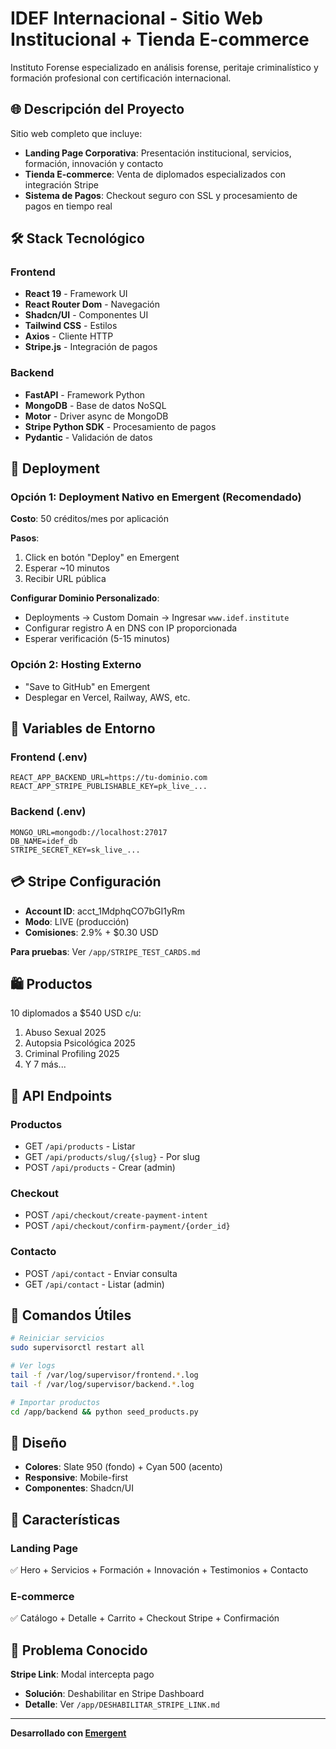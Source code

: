 # IDEF Internacional - Sitio Web Institucional + Tienda E-commerce

Instituto Forense especializado en análisis forense, peritaje criminalístico y formación profesional con certificación internacional.

## 🌐 Descripción del Proyecto

Sitio web completo que incluye:
- **Landing Page Corporativa**: Presentación institucional, servicios, formación, innovación y contacto
- **Tienda E-commerce**: Venta de diplomados especializados con integración Stripe
- **Sistema de Pagos**: Checkout seguro con SSL y procesamiento de pagos en tiempo real

## 🛠️ Stack Tecnológico

### Frontend
- **React 19** - Framework UI
- **React Router Dom** - Navegación
- **Shadcn/UI** - Componentes UI
- **Tailwind CSS** - Estilos
- **Axios** - Cliente HTTP
- **Stripe.js** - Integración de pagos

### Backend
- **FastAPI** - Framework Python
- **MongoDB** - Base de datos NoSQL
- **Motor** - Driver async de MongoDB
- **Stripe Python SDK** - Procesamiento de pagos
- **Pydantic** - Validación de datos

## 🚀 Deployment

### Opción 1: Deployment Nativo en Emergent (Recomendado)

**Costo**: 50 créditos/mes por aplicación

**Pasos**:
1. Click en botón "Deploy" en Emergent
2. Esperar ~10 minutos
3. Recibir URL pública

**Configurar Dominio Personalizado**:
- Deployments → Custom Domain → Ingresar `www.idef.institute`
- Configurar registro A en DNS con IP proporcionada
- Esperar verificación (5-15 minutos)

### Opción 2: Hosting Externo
- "Save to GitHub" en Emergent
- Desplegar en Vercel, Railway, AWS, etc.

## 🔐 Variables de Entorno

### Frontend (.env)
```
REACT_APP_BACKEND_URL=https://tu-dominio.com
REACT_APP_STRIPE_PUBLISHABLE_KEY=pk_live_...
```

### Backend (.env)
```
MONGO_URL=mongodb://localhost:27017
DB_NAME=idef_db
STRIPE_SECRET_KEY=sk_live_...
```

## 💳 Stripe Configuración

- **Account ID**: acct_1MdphqCO7bGI1yRm
- **Modo**: LIVE (producción)
- **Comisiones**: 2.9% + $0.30 USD

**Para pruebas**: Ver `/app/STRIPE_TEST_CARDS.md`

## 🛍️ Productos

10 diplomados a $540 USD c/u:
1. Abuso Sexual 2025
2. Autopsia Psicológica 2025
3. Criminal Profiling 2025
4. Y 7 más...

## 📝 API Endpoints

### Productos
- GET `/api/products` - Listar
- GET `/api/products/slug/{slug}` - Por slug
- POST `/api/products` - Crear (admin)

### Checkout
- POST `/api/checkout/create-payment-intent`
- POST `/api/checkout/confirm-payment/{order_id}`

### Contacto
- POST `/api/contact` - Enviar consulta
- GET `/api/contact` - Listar (admin)

## 🔧 Comandos Útiles

```bash
# Reiniciar servicios
sudo supervisorctl restart all

# Ver logs
tail -f /var/log/supervisor/frontend.*.log
tail -f /var/log/supervisor/backend.*.log

# Importar productos
cd /app/backend && python seed_products.py
```

## 🎨 Diseño

- **Colores**: Slate 950 (fondo) + Cyan 500 (acento)
- **Responsive**: Mobile-first
- **Componentes**: Shadcn/UI

## 📱 Características

### Landing Page
✅ Hero + Servicios + Formación + Innovación + Testimonios + Contacto

### E-commerce
✅ Catálogo + Detalle + Carrito + Checkout Stripe + Confirmación

## 🐛 Problema Conocido

**Stripe Link**: Modal intercepta pago
- **Solución**: Deshabilitar en Stripe Dashboard
- **Detalle**: Ver `/app/DESHABILITAR_STRIPE_LINK.md`

---

**Desarrollado con [Emergent](https://emergent.sh)**
